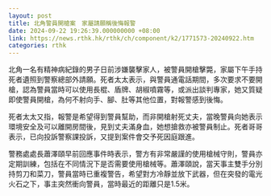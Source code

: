 ```yaml
---
layout: post
title: 北角警員開槍案　家屬請願稱後悔報警
date: 2024-09-22 19:26:39.000000000 +08:00
link: https://news.rthk.hk/rthk/ch/component/k2/1771573-20240922.htm
categories: rthk
---
```


北角一名有精神病紀錄的男子日前涉嫌襲擊家人，被警員開槍擊斃，家屬下午手持死者遺照到警察總部外請願。死者太太表示，與警員通電話期間，多次要求不要開槍，認為警員當時可以使用長棍、盾牌、胡椒噴霧等，或派出談判專家，她又質疑即使警員開槍，為何不射向手、腳、肚等其他位置，對報警感到後悔。

死者太太又指，報警是希望得到警員幫助，而非開槍射死丈夫，當晚警員向她表示環境安全及可以離開房間後，見到丈夫滿身血，她想搶救亦被警員制止。死者哥哥表示，已向投訴警察課投訴，又提到案件會交予死因庭跟進。

警務處處長蕭澤頤早前回應事件時表示，警方有非常嚴謹的使用槍械守則，警員亦定期訓練，包括在不同情況下是否需要使用槍械等。蕭澤頤說，當天事主雙手分別持剪刀和菜刀，警員當時已重複警告，希望對方冷靜並放下武器，但在突發的電光火石之下，事主突然衝向警員，當時最近的距離只是1.5米。
